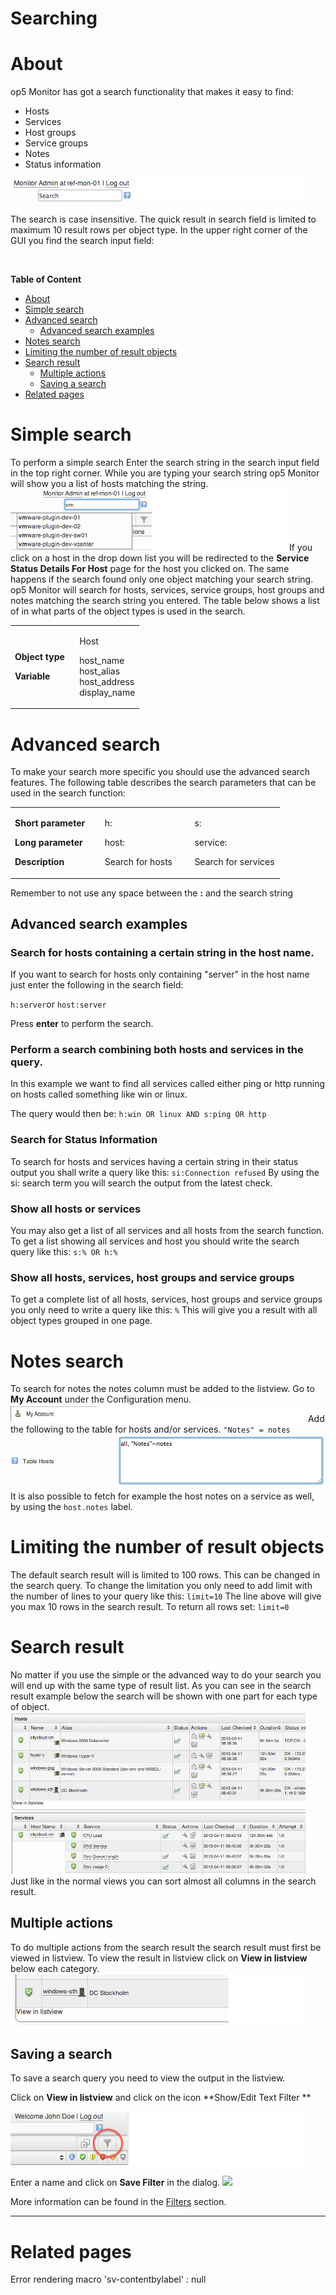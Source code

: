 # Searching

# About

op5 Monitor has got a search functionality that makes it easy to find:

-   Hosts
-   Services
-   Host groups
-   Service groups
-   Notes
-   Status information

![](attachments/16482309/16679036.png)

The search is case insensitive. The quick result in search field is limited to maximum 10 result rows per object type.
In the upper right corner of the GUI you find the search input field:

 

**Table of Content**

-   [About](#Searching-About)
-   [Simple search](#Searching-Simplesearch)
-   [Advanced search](#Searching-Advancedsearch)
    -   [Advanced search examples](#Searching-Advancedsearchexamples)
-   [Notes search](#Searching-Notessearch)
-   [Limiting the number of result objects](#Searching-Limitingthenumberofresultobjects)
-   [Search result](#Searching-Searchresult)
    -   [Multiple actions](#Searching-Multipleactions)
    -   [Saving a search](#Searching-Savingasearch)
-   [Related pages](#Searching-Relatedpages)

# Simple search

To perform a simple search
 Enter the search string in the search input field in the top right corner.
 While you are typing your search string op5 Monitor will show you a list of hosts matching the string.
 ![](attachments/16482309/16679033.png)
 If you click on a host in the drop down list you will be redirected to the **Service Status Details For Host** page for the host you clicked on. The same happens if the search found only one object matching your search string.
 op5 Monitor will search for hosts, services, service groups, host groups and notes matching the search string you entered.
 The table below shows a list of in what parts of the object types is used in the search.

<table>
<colgroup>
<col width="50%" />
<col width="50%" />
</colgroup>
<tbody>
<tr class="odd">
<td align="left"><p><strong>Object type</strong></p>
<p><strong>Variable</strong></p></td>
<td align="left"><p>Host</p>
<p>host_name<br /> host_alias<br /> host_address<br /> display_name</p></td>
</tr>
</tbody>
</table>

# Advanced search

To make your search more specific you should use the advanced search features.
 The following table describes the search parameters that can be used in the search function:

<table>
<colgroup>
<col width="33%" />
<col width="33%" />
<col width="33%" />
</colgroup>
<tbody>
<tr class="odd">
<td align="left"><p><strong>Short parameter</strong></p>
<p><strong>Long parameter</strong></p>
<p><strong>Description</strong></p></td>
<td align="left"><p>h:</p>
<p>host:</p>
<p>Search for hosts</p></td>
<td align="left"><p>s:</p>
<p>service:</p>
<p>Search for services</p></td>
</tr>
</tbody>
</table>

 Remember to not use any space between the **:** and the search string

## Advanced search examples

### Search for hosts containing a certain string in the host name.

If you want to search for hosts only containing "server" in the host name
 just enter the following in the search field:

`h:server`or
`host:server`

Press **enter** to perform the search.

### Perform a search combining both hosts and services in the query.

In this example we want to find all services called either ping or http running on hosts called something like win or linux.

The query would then be:
 `h:win OR linux AND s:ping OR http`

### Search for Status Information

To search for hosts and services having a certain string in their status output you shall write a query like this:
 `si:Connection refused`
 By using the si: search term you will search the output from the latest check.

### Show all hosts or services

You may also get a list of all services and all hosts from the search function.
 To get a list showing all services and host you should write the search query like this:
 `s:% OR h:%`

### Show all hosts, services, host groups and service groups

To get a complete list of all hosts, services, host groups and service groups you only need to write a query like this:
 `%`
 This will give you a result with all object types grouped in one page.

# Notes search

To search for notes the notes column must be added to the listview.
 Go to **My Account** under the Configuration menu. ![](attachments/16482309/16679034.png)
 Add the following to the table for hosts and/or services.
 `"Notes" = notes`
![](attachments/16482309/16679046.png)
 It is also possible to fetch for example the host notes on a service as well, by using the `host.notes` label.

# Limiting the number of result objects

The default search result will is limited to 100 rows. This can be changed in the search query.
 To change the limitation you only need to add limit with the number of lines to your query like this:
 `limit=10`
 The line above will give you max 10 rows in the search result.
 To return all rows set:
 `limit=0`

# Search result

No matter if you use the simple or the advanced way to do your search you will end up with the same type of result list.
 As you can see in the search result example below the search will be shown with one part for each type of object.
 ![](attachments/16482309/16679032.png)
 Just like in the normal views you can sort almost all columns in the search result.

## Multiple actions

To do multiple actions from the search result the search result must first be viewed in listview.
 To view the result in listview click on **View in listview** below each category.
 ![](attachments/16482309/16679031.png)

## Saving a search

To save a search query you need to view the output in the listview.

Click on **View in listview** and click on the icon **Show/Edit Text Filter **

**![](attachments/16482309/16679044.png "Show/Edit text filter")**

Enter a name and click on **Save Filter** in the dialog.
![](download/attachments/10944877/worddav7040170aaa1f039ab1691174e0ce4245.png)

More information can be found in the [Filters](Filters) section.

* * * * *

# Related pages

Error rendering macro 'sv-contentbylabel' : null

